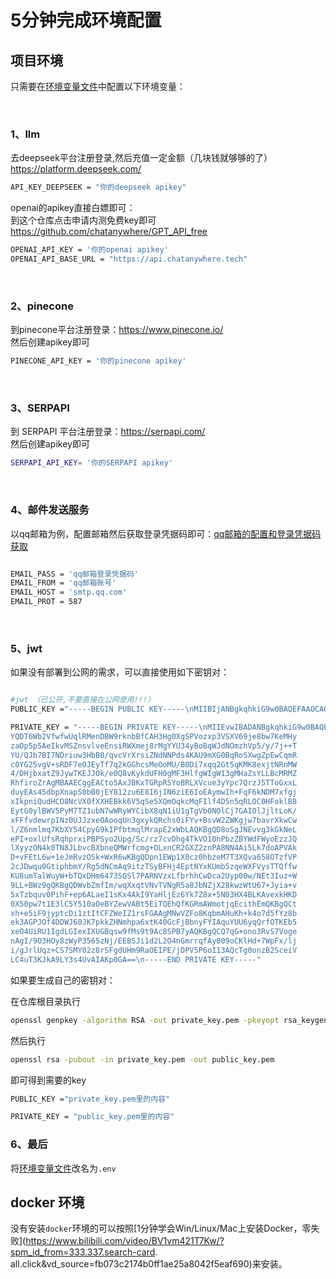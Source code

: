 # 5分钟完成环境配置

## 项目环境

只需要在[环境变量文件](/packages/backend/.env.example)中配置以下环境变量：

<br/>

### 1、llm

去deepseek平台注册登录,然后充值一定金额（几块钱就够够的了）
<br/>
https://platform.deepseek.com/

```bash
API_KEY_DEEPSEEK = "你的deepseek apikey"
```

openai的apikey直接白嫖即可：
<br/>
到这个仓库点击申请内测免费key即可
https://github.com/chatanywhere/GPT_API_free

```bash
OPENAI_API_KEY = '你的openai apikey'
OPENAI_API_BASE_URL = "https://api.chatanywhere.tech"
```

<br/>

### 2、pinecone

到pinecone平台注册登录：https://www.pinecone.io/
<br/>
然后创建apikey即可

```bash
PINECONE_API_KEY = '你的pinecone apikey'
```

<br/>

### 3、SERPAPI

到 SERPAPI 平台注册登录：https://serpapi.com/
<br/>
然后创建apikey即可

```bash
SERPAPI_API_KEY= '你的SERPAPI apikey'
```

<br/>

### 4、邮件发送服务

以qq邮箱为例，配置邮箱然后获取登录凭据码即可：[qq邮箱的配置和登录凭据码获取](./邮件发送服务配置.md)

```bash

EMAIL_PASS = 'qq邮箱登录凭据码'
EMAIL_FROM = 'qq邮箱账号'
EMAIL_HOST = 'smtp.qq.com'
EMAIL_PROT = 587

```

<br/>

### 5、jwt

如果没有部署到公网的需求，可以直接使用如下密钥对：

```bash

#jwt （已公开,不要直接在公网使用!!!）
PUBLIC_KEY ="-----BEGIN PUBLIC KEY-----\nMIIBIjANBgkqhkiG9w0BAQEFAAOCAQ8AMIIBCgKCAQEA5ovljZb25lqQK2EA0+lm9lX8H8FKpUTHpwwVva5J2wXwgB9x4NF4Ej1aM8ad1Ul1evY3vG8OynjB8s2jqeaeQHiJLzEmZ7L5b3hJ7IkVl5no/KzIGGFN+MgaAaliXTTps4Vaef8v+4/vk2FP0CW+wSOzQ64rsNx2wdP6r3Fa167ImTXTTT3bOCgFPZlxtAakaEl8IGaRMAqpkXNGBtub4FfrEQxe3jiRMk3+6tpBhoXLDHjqDFPwdA4u8aqthreaijCvHsY7TUZzFuPwx428WrWfScsEyhCSTpP3tEPLyspHVBR9IDBdx5X4FiIFtd4DB2mbGCywXDETGUYX4q6GawIDAQAB\n-----END PUBLIC KEY-----"

PRIVATE_KEY = "-----BEGIN PRIVATE KEY-----\nMIIEvwIBADANBgkqhkiG9w0BAQEFAASCBKkwggSlAgEAAoIBAQDmi+WNlvbmWpAr
YQDT6Wb2VfwfwUqlRMenDBW9rknbBfCAH3Hg0XgSPVozxp3VSXV69je8bw7KeMHy
zaOp5p5AeIkvMSZnsvlveEnsiRWXmej8rMgYYU34yBoBqWJdNOmzhVp5/y/7j++T
YU/QJb7BI7NDriuw3HbB0/qvcVrXrsiZNdNNPds4KAU9mXG0BqRoSXwgZpEwCqmR
c0YG25vgV+sRDF7eOJEyTf7q2kGGhcsMeOoMU/B0Di7xqq2Gt5qKMK8exjtNRnMW
4/DHjbxatZ9JywTKEJJOk/e0Q8vKykdUFH0gMF3HlfgWIgW13gMHaZsYLLBcMRMZ
RhfiroZrAgMBAAECggEACto5AxJBKxTGRpR5YoBRLXVcue3yYpc7QrzJ5TToGxxL
duyEAs45dbpXnapS0bB0jEY812zu6E8I6jIN6ziE6IoEAymwIh+FqF6kNDM7xfgj
xIkpniQudHCO8NcVX0fXXHEBkk6V5qSe5XQmOqkcMqFIlf4D5n5qRLOC0HFoklB8
EytG0ylBWV5PyM7TZ1ubN7wWRyWYCibX8qN1iU1gTgVb0NOlCj7GAIOlJjltLoK/
xFFfvdewrpINz0UJJzxeOAooqUn3gxykQRchs0iFYv+BsvW2ZWKgjw7bavrXkwCw
l/Z6nmlmq7KbXY54CpyG9kIPfbtmqlMrapE2xWbLAQKBgQD8oSgJNEvvg3kGkNeL
ePI+oxlUfsRqhprxiPBPSyo2Upg/Sc/rz7cvDhg4TkVO10nPbzZBYWdFWyoEzzJQ
lXyyzON4k0TN8JLbvcBXbneQMWrfcmg+OLxnCR2GXZ2znPA8NN4Ai5Lk7doAPVAk
D+vFEtL6w+1eJmRvzOSk+WxR6wKBgQDpn1EWp1X0cz0hbzeM7T3XQva658OTzfVP
2cJDwqu0GtiphbmY/Rg5dNCmAq9itzTSyBFHj4EptNYxKUmb5zqeWXFVysTTQffw
KU8umTalWuyW+bTQxDHm6473SQSl7PARNVzxLfbrhhCwDca2Uyp00w/NEt3Iuz+W
9LL+BWz9gQKBgQDWvbZmfIm/wqXxqtVNvTVNgR5a8JbNZjX28kwzWtU67+Jyia+v
5xTzbquv0PihF+ep6ALaeI1sKx4AkI9YaHljEz6Yk7Z8x+5N03HX4BLKAvexkHKD
0X50pw7t1E3lC5Y510aOeBYZewVABt5EiTQEhQfKGRmAWmotjqEcithEmQKBgQCt
xh+e5iF9jyptcDi1ztItCFZWeIZ1rsFGAAgMNwVZFo8KqbmAHuKh+k4o7d5fYz8b
ek3AGPJOf4DDWJ60JK7pkkZHNmhpa6xtK40GcFjBbnyFYIAquYUU6yqQrfOTKEb5
xeO4UiRU1IgdLGIexIXUGBqsw9fMs9t9Ac8SPB7yAQKBgQCQ7qG+ono3RvS7Voge
nAgI/9O3HOy8zWyP3565zNj/EEBSJi1d2L2O4nGmrrqfAy009oCKlHd+7WpFx/lj
i/gJrlUqz+CS7SMY02z8rSFgdUHm9RaOEIPE/jDPV5P6oI13AQcTg0onzB2SceiV
LC4uT3KJkA9LY3s4UvAIAKp0GA==\n-----END PRIVATE KEY-----"

```

如果要生成自己的密钥对：
<br>

在仓库根目录执行

```bash
openssl genpkey -algorithm RSA -out private_key.pem -pkeyopt rsa_keygen_bits:2048
```

然后执行

```bash
openssl rsa -pubout -in private_key.pem -out public_key.pem
```

即可得到需要的key

```bash
PUBLIC_KEY ="private_key.pem里的内容"

PRIVATE_KEY = "public_key.pem里的内容"
```

### 6、最后

将[环境变量文件](/packages/backend/.env.example)改名为`.env`

## docker 环境

没有安装`docker`环境的可以按照[1分钟学会Win/Linux/Mac上安装Docker，零失败](https://www.bilibili.com/video/BV1vm421T7Kw/?spm_id_from=333.337.search-card.
all.click&vd_source=fb073c2174b0ff1ae25a8042f5eaf690)来安装。
